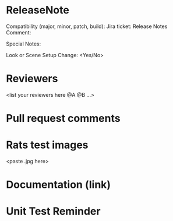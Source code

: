 # ReleaseNote
Compatibility (major, minor, patch, build):  <your answer here>
Jira ticket: <your answer here>
Release Notes Comment:  <your answer here>

Special Notes: <your answer here>

Look or Scene Setup Change: <Yes/No>

# Reviewers
<list your reviewers here @A @B ...>

# Pull request comments

# Rats test images
<paste .jpg here>

# Documentation (link)

# Unit Test Reminder

